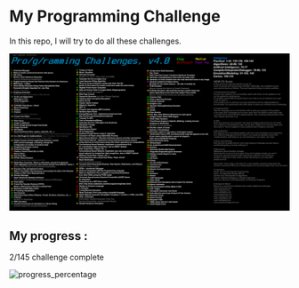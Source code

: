 [challenge_img]: programming_challenges.png
[progress_percentage]: https://us-central1-progress-markdown.cloudfunctions.net/progress/1


# My Programming Challenge

In this repo, I will try to do all these challenges.

![challenge_img]


## My progress : 

2/145 challenge complete

![progress_percentage]
